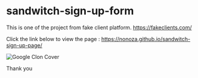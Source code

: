 # sandwitch-sign-up-form


This is one of the project from fake client platform. https://fakeclients.com/

Click the link below to view the page :
https://nonoza.github.io/sandwitch-sign-up-page/

![Google Clon Cover](https://i.ibb.co/6P3MwXD/sandwich.png)

Thank you
